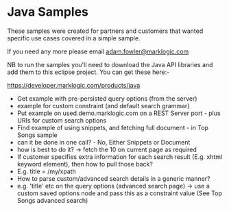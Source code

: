 # Java Samples

These samples were created for partners and customers that wanted specific use cases covered in a simple sample.

If you need any more please email adam.fowler@marklogic.com

NB to run the samples you'll need to download the Java API libraries and add them to this eclipse project. You can get these here:-

https://developer.marklogic.com/products/java

- Get example with pre-persisted query options (from the server)
 - example for custom constraint (and default search grammar)
- Put example on used.demo.marklogic.com on a REST Server port - plus URIs for custom search options
- Find example of using snippets, and fetching full document - in Top Songs sample
 - can it be done in one call? - No, Either Snippets or Document
 - how is best to do it? -> fetch the 10 on current page as required
- If customer specifies extra information for each search result (E.g. xhtml keyword element), then how to pull those back?
 - E.g. title = /my/xpath
- How to parse custom/advanced search details in a generic manner?
 - e.g. 'title' etc on the query options (advanced search page) -> use a custom saved options node and pass this as a constraint value (See Top Songs advanced search)
 